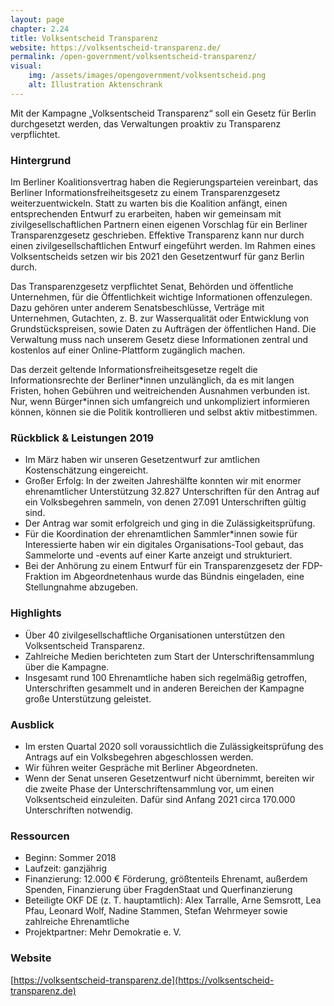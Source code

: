 ```yaml
---
layout: page
chapter: 2.24
title: Volksentscheid Transparenz
website: https://volksentscheid-transparenz.de/
permalink: /open-government/volksentscheid-transparenz/
visual:
    img: /assets/images/opengovernment/volksentscheid.png
    alt: Illustration Aktenschrank
---
```


Mit der Kampagne „Volksentscheid Transparenz“ soll ein Gesetz für Berlin durchgesetzt werden, das Verwaltungen proaktiv zu Transparenz verpflichtet.

### Hintergrund 

Im Berliner Koalitionsvertrag haben die Regierungsparteien vereinbart, das Berliner Informationsfreiheitsgesetz zu einem Transparenzgesetz weiterzuentwickeln. Statt zu warten bis die Koalition anfängt, einen entsprechenden Entwurf zu erarbeiten, haben wir gemeinsam mit zivilgesellschaftlichen Partnern einen eigenen Vorschlag für ein Berliner Transparenzgesetz geschrieben. Effektive Transparenz kann nur durch einen zivilgesellschaftlichen Entwurf eingeführt werden. Im Rahmen eines Volksentscheids setzen wir bis 2021 den Gesetzentwurf für ganz Berlin durch.

Das Transparenzgesetz verpflichtet Senat, Behörden und öffentliche Unternehmen, für die Öffentlichkeit wichtige Informationen offenzulegen. Dazu gehören unter anderem Senatsbeschlüsse, Verträge mit Unternehmen, Gutachten, z. B. zur Wasserqualität oder Entwicklung von Grundstückspreisen, sowie Daten zu Aufträgen der öffentlichen Hand. Die Verwaltung muss nach unserem Gesetz diese Informationen zentral und kostenlos auf einer Online-Plattform zugänglich machen.

Das derzeit geltende Informationsfreiheitsgesetze regelt die Informationsrechte der Berliner\*innen unzulänglich, da es mit langen Fristen, hohen Gebühren und weitreichenden Ausnahmen verbunden ist. Nur, wenn Bürger*innen sich umfangreich und unkompliziert informieren können, können sie die Politik kontrollieren und selbst aktiv mitbestimmen.

### Rückblick & Leistungen 2019

* Im März haben wir unseren Gesetzentwurf zur amtlichen Kostenschätzung eingereicht.
* Großer Erfolg: In der zweiten Jahreshälfte konnten wir mit enormer ehrenamtlicher Unterstützung 32.827 Unterschriften für den Antrag auf ein Volksbegehren sammeln, von denen 27.091 Unterschriften gültig sind. 
* Der Antrag war somit erfolgreich und ging in die Zulässigkeitsprüfung.
* Für die Koordination der ehrenamtlichen Sammler*innen sowie für Interessierte haben wir ein digitales Organisations-Tool gebaut, das Sammelorte und -events auf einer Karte anzeigt und strukturiert.
* Bei der Anhörung zu einem Entwurf für ein Transparenzgesetz der FDP-Fraktion im Abgeordnetenhaus wurde das Bündnis eingeladen, eine Stellungnahme abzugeben.

### Highlights

* Über 40 zivilgesellschaftliche Organisationen unterstützen den Volksentscheid Transparenz.
* Zahlreiche Medien berichteten zum Start der Unterschriftensammlung über die Kampagne.
* Insgesamt rund 100 Ehrenamtliche haben sich regelmäßig getroffen, Unterschriften gesammelt und in anderen Bereichen der Kampagne große Unterstützung geleistet.

### Ausblick

* Im ersten Quartal 2020 soll voraussichtlich die Zulässigkeitsprüfung des Antrags auf ein Volksbegehren abgeschlossen werden.
* Wir führen weiter Gespräche mit Berliner Abgeordneten.
* Wenn der Senat unseren Gesetzentwurf nicht übernimmt, bereiten wir die zweite Phase der Unterschriftensammlung vor, um einen Volksentscheid einzuleiten. Dafür sind Anfang 2021 circa 170.000 Unterschriften notwendig.

### Ressourcen

* Beginn: Sommer 2018
* Laufzeit: ganzjährig
* Finanzierung: 12.000 € Förderung, größtenteils Ehrenamt, außerdem Spenden, Finanzierung über FragdenStaat und Querfinanzierung
* Beteiligte OKF DE (z. T. hauptamtlich): Alex Tarralle, Arne Semsrott, Lea Pfau, Leonard Wolf, Nadine Stammen, Stefan Wehrmeyer sowie zahlreiche Ehrenamtliche
* Projektpartner: Mehr Demokratie e. V.

### Website

[https://volksentscheid-transparenz.de](https://volksentscheid-transparenz.de)
